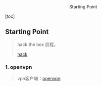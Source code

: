 <center>Starting Point</center>







[toc]









## Starting Point

> hack the box 启程。
>
> [hack](https://www.hackthebox.com)











### 1. openvpn

> vpn客户端：[openvpn](https://openvpn.net/client)

```shell
```





